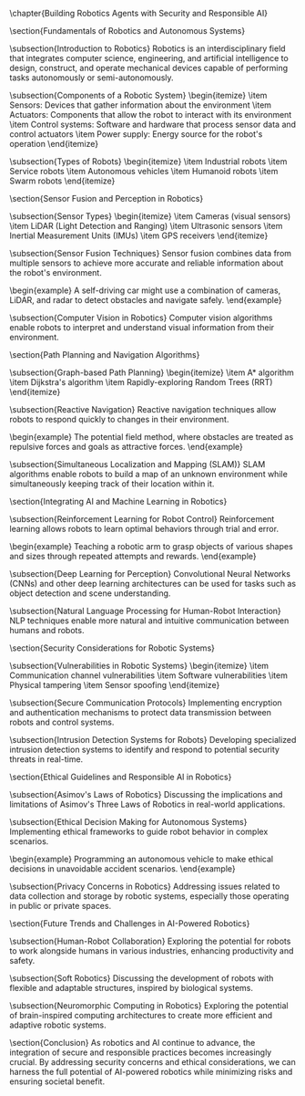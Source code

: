 \chapter{Building Robotics Agents with Security and Responsible AI}

\section{Fundamentals of Robotics and Autonomous Systems}

\subsection{Introduction to Robotics}
Robotics is an interdisciplinary field that integrates computer science, engineering, and artificial intelligence to design, construct, and operate mechanical devices capable of performing tasks autonomously or semi-autonomously.

\subsection{Components of a Robotic System}
\begin{itemize}
    \item Sensors: Devices that gather information about the environment
    \item Actuators: Components that allow the robot to interact with its environment
    \item Control systems: Software and hardware that process sensor data and control actuators
    \item Power supply: Energy source for the robot's operation
\end{itemize}

\subsection{Types of Robots}
\begin{itemize}
    \item Industrial robots
    \item Service robots
    \item Autonomous vehicles
    \item Humanoid robots
    \item Swarm robots
\end{itemize}

\section{Sensor Fusion and Perception in Robotics}

\subsection{Sensor Types}
\begin{itemize}
    \item Cameras (visual sensors)
    \item LiDAR (Light Detection and Ranging)
    \item Ultrasonic sensors
    \item Inertial Measurement Units (IMUs)
    \item GPS receivers
\end{itemize}

\subsection{Sensor Fusion Techniques}
Sensor fusion combines data from multiple sensors to achieve more accurate and reliable information about the robot's environment.

\begin{example}
A self-driving car might use a combination of cameras, LiDAR, and radar to detect obstacles and navigate safely.
\end{example}

\subsection{Computer Vision in Robotics}
Computer vision algorithms enable robots to interpret and understand visual information from their environment.

\section{Path Planning and Navigation Algorithms}

\subsection{Graph-based Path Planning}
\begin{itemize}
    \item A* algorithm
    \item Dijkstra's algorithm
    \item Rapidly-exploring Random Trees (RRT)
\end{itemize}

\subsection{Reactive Navigation}
Reactive navigation techniques allow robots to respond quickly to changes in their environment.

\begin{example}
The potential field method, where obstacles are treated as repulsive forces and goals as attractive forces.
\end{example}

\subsection{Simultaneous Localization and Mapping (SLAM)}
SLAM algorithms enable robots to build a map of an unknown environment while simultaneously keeping track of their location within it.

\section{Integrating AI and Machine Learning in Robotics}

\subsection{Reinforcement Learning for Robot Control}
Reinforcement learning allows robots to learn optimal behaviors through trial and error.

\begin{example}
Teaching a robotic arm to grasp objects of various shapes and sizes through repeated attempts and rewards.
\end{example}

\subsection{Deep Learning for Perception}
Convolutional Neural Networks (CNNs) and other deep learning architectures can be used for tasks such as object detection and scene understanding.

\subsection{Natural Language Processing for Human-Robot Interaction}
NLP techniques enable more natural and intuitive communication between humans and robots.

\section{Security Considerations for Robotic Systems}

\subsection{Vulnerabilities in Robotic Systems}
\begin{itemize}
    \item Communication channel vulnerabilities
    \item Software vulnerabilities
    \item Physical tampering
    \item Sensor spoofing
\end{itemize}

\subsection{Secure Communication Protocols}
Implementing encryption and authentication mechanisms to protect data transmission between robots and control systems.

\subsection{Intrusion Detection Systems for Robots}
Developing specialized intrusion detection systems to identify and respond to potential security threats in real-time.

\section{Ethical Guidelines and Responsible AI in Robotics}

\subsection{Asimov's Laws of Robotics}
Discussing the implications and limitations of Asimov's Three Laws of Robotics in real-world applications.

\subsection{Ethical Decision Making for Autonomous Systems}
Implementing ethical frameworks to guide robot behavior in complex scenarios.

\begin{example}
Programming an autonomous vehicle to make ethical decisions in unavoidable accident scenarios.
\end{example}

\subsection{Privacy Concerns in Robotics}
Addressing issues related to data collection and storage by robotic systems, especially those operating in public or private spaces.

\section{Future Trends and Challenges in AI-Powered Robotics}

\subsection{Human-Robot Collaboration}
Exploring the potential for robots to work alongside humans in various industries, enhancing productivity and safety.

\subsection{Soft Robotics}
Discussing the development of robots with flexible and adaptable structures, inspired by biological systems.

\subsection{Neuromorphic Computing in Robotics}
Exploring the potential of brain-inspired computing architectures to create more efficient and adaptive robotic systems.

\section{Conclusion}
As robotics and AI continue to advance, the integration of secure and responsible practices becomes increasingly crucial. By addressing security concerns and ethical considerations, we can harness the full potential of AI-powered robotics while minimizing risks and ensuring societal benefit.

